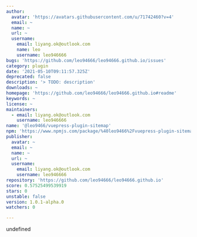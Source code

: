 ```yaml
---
author:
  avatar: 'https://avatars.githubusercontent.com/u/71742460?v=4'
  email: ~
  name: ~
  url: ~
  username:
    email: liyang.ok@outlook.com
    name: leo
    username: leo946666
bugs: 'https://github.com/leo94666/leo94666.github.io/issues'
category: plugin
date: '2021-05-10T09:11:57.325Z'
deprecated: false
description: '> TODO: description'
downloads: ~
homepage: 'https://github.com/leo94666/leo94666.github.io#readme'
keywords: ~
license: ~
maintainers:
  - email: liyang.ok@outlook.com
    username: leo946666
name: '@leo9466/vuepress-plugin-sitemap'
npm: 'https://www.npmjs.com/package/%40leo9466%2Fvuepress-plugin-sitemap'
publisher:
  avatar: ~
  email: ~
  name: ~
  url: ~
  username:
    email: liyang.ok@outlook.com
    username: leo946666
repository: 'https://github.com/leo94666/leo94666.github.io'
score: 0.57525499539919
stars: 0
unstable: false
version: 1.0.1-alpha.0
watchers: 0

---
```


undefined
